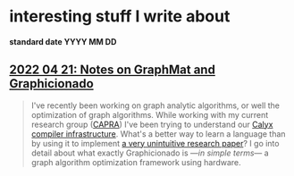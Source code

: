 # interesting stuff I write about
#### standard date YYYY MM DD

## [2022 04 21: Notes on GraphMat and Graphicionado](http://blog.jpramos.me/2022.04.21)
> I've recently been working on graph analytic algorithms, or well the optimization of graph algorithms. While working with my current research group ([CAPRA](https://capra.cs.cornell.edu)) I've been trying to understand our [Calyx compiler infrastructure](calyxir.org). What's a better way to learn a language than by using it to implement [a very unintuitive research paper](https://mrmgroup.cs.princeton.edu/papers/taejun_micro16.pdf)? I go into detail about what exactly Graphicionado is —*in simple terms*—  a graph algorithm optimization framework using hardware.
